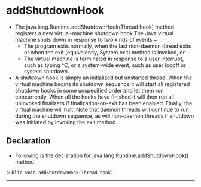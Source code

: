 # addShutdownHook
* The java.lang.Runtime.addShutdownHook(Thread hook) method registers a new virtual-machine shutdown hook.The Java virtual machine shuts down in response to two kinds of events −
  * The program exits normally, when the last non-daemon thread exits or when the exit (equivalently, System.exit) method is invoked, or
  * The virtual machine is terminated in response to a user interrupt, such as typing ^C, or a system-wide event, such as user logoff or system shutdown.
* A shutdown hook is simply an initialized but unstarted thread. When the virtual machine begins its shutdown sequence it will start all registered shutdown hooks in some unspecified order and let them run concurrently. When all the hooks have finished it will then run all uninvoked finalizers if finalization-on-exit has been enabled. Finally, the virtual machine will halt. Note that daemon threads will continue to run during the shutdown sequence, as will non-daemon threads if shutdown was initiated by invoking the exit method.

## Declaration
* Following is the declaration for java.lang.Runtime.addShutdownHook() method
```
public void addShutdownHook(Thread hook)
```
------
